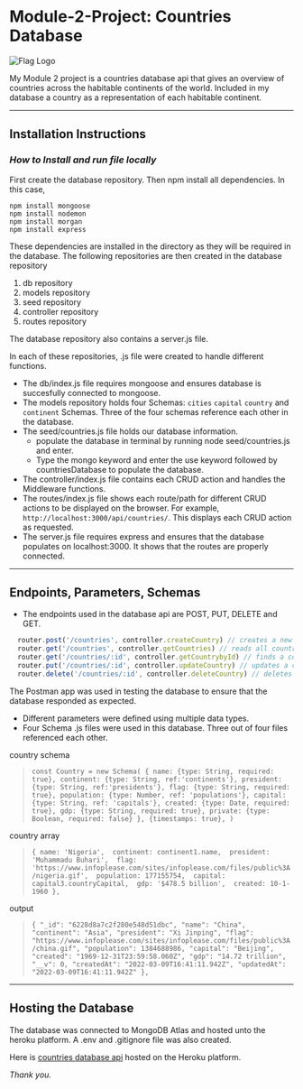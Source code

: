 # Module-2-Project: Countries Database

![Flag Logo](https://upload.wikimedia.org/wikipedia/commons/3/3d/Flag-map_of_the_world_%282017%29.png)

My Module 2 project is a countries database api that gives an overview of countries across the habitable continents of the world. Included in my database a country as a representation of each habitable continent.
___

## Installation Instructions

### *How to Install and run file locally*

First create the database repository. Then npm install all dependencies. In this case, 

```terminal
npm install mongoose 
npm install nodemon 
npm install morgan
npm install express 
```
These dependencies are installed in the directory as they will be required in the database. The following repositories are then created in the database repository 
1.  db repository 
2.  models repository 
3.  seed repository 
4.  controller repository 
5.  routes repository 

The database repository also contains a server.js file.

In each of these repositories, .js file were created to handle different functions.

* The db/index.js file requires mongoose and ensures database is succesfully connected to mongoose.
* The models repository holds four Schemas: `cities` `capital` `country` and `continent` Schemas. Three of the four schemas reference each other in the database.
* The seed/countries.js file holds our database information. 
  * populate the database in terminal by running node seed/countries.js and enter.
  * Type the mongo keyword and enter the use keyword followed by countriesDatabase to populate the database.
* The controller/index.js file contains each CRUD action and handles the Middleware functions.
* The routes/index.js file shows each route/path for different CRUD actions to be displayed on the browser. For example, `http://localhost:3000/api/countries/`. This displays     each CRUD action as requested.
* The server.js file requires express and ensures that the database populates on localhost:3000. It shows that the routes are properly connected.

---

## Endpoints, Parameters, Schemas
- The endpoints used in the database api are POST, PUT, DELETE and GET. 
```javascript
  router.post('/countries', controller.createCountry) // creates a new country object.
  router.get('/countries', controller.getCountries) // reads all countries in the database
  router.get('/countries/:id', controller.getCountrybyId) // finds a country by it's unique ID
  router.put('/countries/:id', controller.updateCountry) // updates a country information
  router.delete('/countries/:id', controller.deleteCountry) // deletes a country by its unique ID
  ```
  The Postman app was used in testing the database to ensure that the database responded as expected.
- Different parameters were defined using multiple data types.
- Four Schema .js files were used in this database. Three out of four files referenced each other.

country schema
>`const Country = new Schema(
    {
        name: {type: String, required: true},
        continent: {type: String, ref:'continents'},
        president: {type: String, ref:'presidents'},
        flag: {type: String, required: true},
        population: {type: Number, ref: 'populations'},
        capital: {type: String, ref: 'capitals'},
        created: {type: Date, required: true},
        gdp: {type: String, required: true},
        private: {type: Boolean, required: false}
    },
    {timestamps: true},
)`

country array
>`{
name: 'Nigeria', 
continent: continent1.name, 
president: 'Muhammadu Buhari', 
flag: 'https://www.infoplease.com/sites/infoplease.com/files/public%3A/nigeria.gif', 
population: 177155754, 
capital: capital3.countryCapital, 
gdp: '$478.5 billion', 
created: 10-1-1960
},`

output
>`{
      "_id": "6228d8a7c2f280e548d51dbc",
      "name": "China",
      "continent": "Asia",
      "president": "Xi Jinping",
      "flag": "https://www.infoplease.com/sites/infoplease.com/files/public%3A/china.gif",
      "population": 1384688986,
      "capital": "Beijing",
      "created": "1969-12-31T23:59:58.060Z",
      "gdp": "14.72 trillion",
      "__v": 0,
      "createdAt": "2022-03-09T16:41:11.942Z",
      "updatedAt": "2022-03-09T16:41:11.942Z"
    },`
    
---

## Hosting the Database
The database was connected to MongoDB Atlas and hosted unto the heroku platform. A .env and .gitignore file was also created.

Here is [countries database api](https://arcane-springs-77163.herokuapp.com/countries "Countries Database") hosted on the Heroku platform.


*Thank you.*
